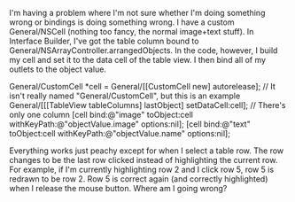 I'm having a problem where I'm not sure whether I'm doing something wrong or bindings is doing something wrong.  I have a custom General/NSCell (nothing too fancy, the normal image+text stuff).  In Interface Builder, I've got the table column bound to General/NSArrayController.arrangedObjects.  In the code, however, I build my cell and set it to the data cell of the table view.  I then bind all of my outlets to the object value.

    
General/CustomCell *cell = General/[[CustomCell new] autorelease]; // It isn't really named "General/CustomCell", but this is an example
General/[[[TableView tableColumns] lastObject] setDataCell:cell]; // There's only one column
[cell bind:@"image" toObject:cell withKeyPath:@"objectValue.image" options:nil];
[cell bind:@"text" toObject:cell withKeyPath:@"objectValue.name" options:nil];


Everything works just peachy except for when I select a table row.  The row changes to be the last row clicked instead of highlighting the current row.  For example, if I'm currently highlighting row 2 and I click row 5, row 5 is redrawn to be row 2.  Row 5 is correct again (and correctly highlighted) when I release the mouse button.  Where am I going wrong?